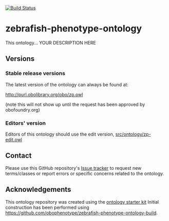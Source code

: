 [![Build Status](https://travis-ci.org/obophenotype/zebrafish-phenotype-ontology.svg?branch=master)](https://travis-ci.org/obophenotype/zebrafish-phenotype-ontology)
<!--[![DOI](https://zenodo.org/badge/13996/obophenotype/zebrafish-phenotype-ontology.svg)](https://zenodo.org/badge/latestdoi/13996/obophenotype/zebrafish-phenotype-ontology) -->

# zebrafish-phenotype-ontology

This ontology... YOUR DESCRIPTION HERE

## Versions

### Stable release versions

The latest version of the ontology can always be found at:

http://purl.obolibrary.org/obo/zp.owl

(note this will not show up until the request has been approved by obofoundry.org)

### Editors' version

Editors of this ontology should use the edit version, [src/ontology/zp-edit.owl](src/ontology/zp-edit.owl)

## Contact

Please use this GitHub repository's [Issue tracker](https://github.com/obophenotype/zebrafish-phenotype-ontology/issues) to request new terms/classes or report errors or specific concerns related to the ontology.

## Acknowledgements

This ontology repository was created using the [ontology starter kit](https://github.com/INCATools/ontology-starter-kit)
Initial construction has been performed using https://github.com/obophenotype/zebrafish-phenotype-ontology-build.

